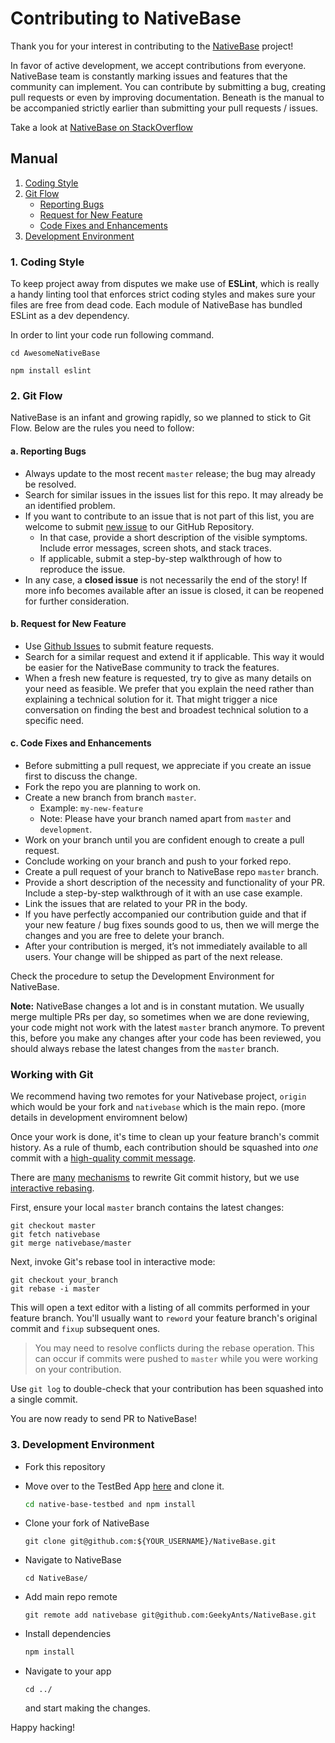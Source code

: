 # Contributing to NativeBase

Thank you for your interest in contributing to the [NativeBase](http://nativebase.io/) project!

In favor of active development, we accept contributions from everyone. NativeBase team is constantly marking issues and features that the community can implement. You can contribute by submitting a bug, creating pull requests or even by improving documentation. Beneath is the manual to be accompanied strictly earlier than submitting your pull requests / issues.

Take a look at [NativeBase on StackOverflow](http://stackoverflow.com/questions/tagged/native-base)

## Manual

1. [Coding Style](#1-coding-style)
2. [Git Flow](#2-git-flow)
   - [Reporting Bugs](#a-reporting-bugs)
   - [Request for New Feature](#b-request-for-new-feature)
   - [Code Fixes and Enhancements](#c-code-fixes-and-enhancements)
3. [Development Environment](#3-development-environment)

### 1. Coding Style

To keep project away from disputes we make use of **ESLint**, which is really a handy linting tool that enforces strict coding styles and makes sure your files are free from dead code. Each module of NativeBase has bundled ESLint as a dev dependency.

In order to lint your code run following command.

```
cd AwesomeNativeBase

npm install eslint
```

### 2. Git Flow

NativeBase is an infant and growing rapidly, so we planned to stick to Git Flow. Below are the rules you need to follow:

#### a. Reporting Bugs

- Always update to the most recent `master` release; the bug may already be resolved.
- Search for similar issues in the issues list for this repo. It may already be an identified problem.
- If you want to contribute to an issue that is not part of this list, you are welcome to submit [new issue](https://github.com/GeekyAnts/NativeBase/issues/new) to our GitHub Repository.
  - In that case, provide a short description of the visible symptoms. Include error messages, screen shots, and stack traces.
  - If applicable, submit a step-by-step walkthrough of how to reproduce the issue.
- In any case, a **closed issue** is not necessarily the end of the story! If more info becomes available after an issue is closed, it can be reopened for further consideration.

#### b. Request for New Feature

- Use [Github Issues](https://github.com/GeekyAnts/NativeBase/issues) to submit feature requests.
- Search for a similar request and extend it if applicable. This way it would be easier for the NativeBase community to track the features.
- When a fresh new feature is requested, try to give as many details on your need as feasible. We prefer that you explain the need rather than explaining a technical solution for it. That might trigger a nice conversation on finding the best and broadest technical solution to a specific need.

#### c. Code Fixes and Enhancements

- Before submitting a pull request, we appreciate if you create an issue first to discuss the change.
- Fork the repo you are planning to work on.
- Create a new branch from branch `master`.
  - Example: `my-new-feature`
  - Note: Please have your branch named apart from `master` and `development`.
- Work on your branch until you are confident enough to create a pull request.
- Conclude working on your branch and push to your forked repo.
- Create a pull request of your branch to NativeBase repo `master` branch.
- Provide a short description of the necessity and functionality of your PR. Include a step-by-step walkthrough of it with an use case example.
- Link the issues that are related to your PR in the body.
- If you have perfectly accompanied our contribution guide and that if your new feature / bug fixes sounds good to us, then we will merge the changes and you are free to delete your branch.
- After your contribution is merged, it’s not immediately available to all users. Your change will be shipped as part of the next release.

Check the procedure to setup the Development Environment for NativeBase.

**Note:** NativeBase changes a lot and is in constant mutation. We usually merge multiple PRs per day, so sometimes when we are done reviewing, your code might not work with the latest `master` branch anymore. To prevent this, before you make any changes after your code has been reviewed, you should always rebase the latest changes from the `master` branch.

### Working with Git

We recommend having two remotes for your Nativebase project, `origin` which would be your fork and `nativebase` which is the main repo.
(more details in development enviromnent below)

Once your work is done, it's time to clean up your feature branch's
commit history. As a rule of thumb, each contribution should be squashed into
_one_ commit with a
[high-quality commit message](https://chris.beams.io/posts/git-commit).

There are [many](https://git-scm.com/docs/git-reset)
[mechanisms](https://stackoverflow.com/questions/3697178/git-merge-all-changes-from-another-branch-as-a-single-commit)
to rewrite Git commit history, but we use
[interactive rebasing](https://help.github.com/articles/using-git-rebase-on-the-command-line).

First, ensure your local `master` branch contains the latest changes:

```git
git checkout master
git fetch nativebase
git merge nativebase/master
```

Next, invoke Git's rebase tool in interactive mode:

```git
git checkout your_branch
git rebase -i master
```

This will open a text editor with a listing of all commits performed in your
feature branch. You'll usually want to `reword` your feature branch's original
commit and `fixup` subsequent ones.

> You may need to resolve conflicts during the rebase operation. This can occur
> if commits were pushed to `master` while you were working on your
> contribution.

Use `git log` to double-check that your contribution has been squashed into a
single commit.

You are now ready to send PR to NativeBase!

### 3. Development Environment

- Fork this repository

- Move over to the TestBed App [here](https://github.com/GeekyAnts/native-base-testbed) and clone it.

  ```bash
  cd native-base-testbed and npm install
  ```

- Clone your fork of NativeBase

  ```git
  git clone git@github.com:${YOUR_USERNAME}/NativeBase.git
  ```

- Navigate to NativeBase

  ```
  cd NativeBase/
  ```

- Add main repo remote

  ```git
  git remote add nativebase git@github.com:GeekyAnts/NativeBase.git
  ```

- Install dependencies

  ```bash
  npm install
  ```

* Navigate to your app

  ```
  cd ../
  ```

  and start making the changes.

Happy hacking!
